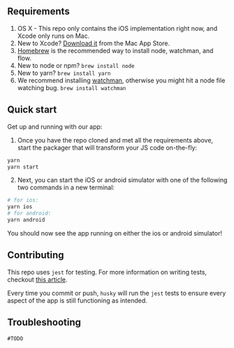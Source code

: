 ## Requirements

1. OS X - This repo only contains the iOS implementation right now, and Xcode only runs on Mac.
2. New to Xcode? [Download it](https://developer.apple.com/xcode/downloads/) from the Mac App Store.
3. [Homebrew](http://brew.sh/) is the recommended way to install node, watchman, and flow.
4. New to node or npm? `brew install node`
5. New to yarn? `brew install yarn`
6. We recommend installing [watchman](https://facebook.github.io/watchman/docs/install.html), otherwise you might hit a node file watching bug. `brew install watchman`

## Quick start

Get up and running with our app:

1. Once you have the repo cloned and met all the requirements above, start the
   packager that will transform your JS code on-the-fly:

```bash
yarn
yarn start
```

2. Next, you can start the iOS or android simulator with one of the following two commands in a new terminal:

```bash
# for ios:
yarn ios
# for android:
yarn android
```

You should now see the app running on either the ios or android simulator!

## Contributing

This repo uses `jest` for testing. For more information on writing tests, checkout [this article](https://medium.com/react-native-training/learning-to-test-react-native-with-jest-part-1-f782c4e30101).

Every time you commit or push, `husky` will run the `jest` tests to ensure every aspect of the app is still functioning as intended.

## Troubleshooting

`#TODO`
